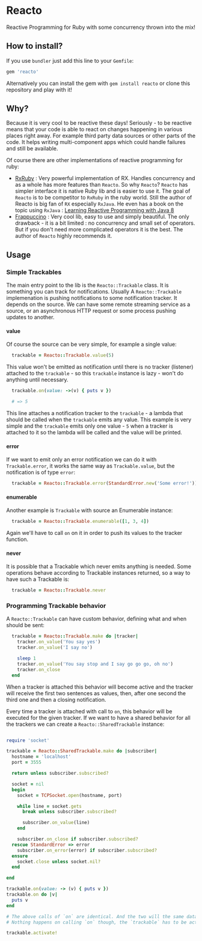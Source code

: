 # Reacto

Reactive Programming for Ruby with some concurrency thrown into the mix!

## How to install?

If you use `bundler` just add this line to your `Gemfile`:

```ruby
gem 'reacto'
```

Alternatively you can install the gem with `gem install reacto` or clone this
repository and play with it!

## Why?

Because it is very cool to be reactive these days!
Seriously - to be reactive means that your code is able to react on changes
happening in various places right away. For example third party data sources or
other parts of the code. It helps writing multi-component apps which could
handle failures and still be available.

Of course there are other implementations of reactive programming for ruby:

* [RxRuby](https://github.com/ReactiveX/RxRuby) : Very powerful implementation
  of RX. Handles concurrency and as a whole has more features than `Reacto`.
  So why `Reacto`? `Reacto` has simpler interface it is native Ruby lib and
  is easier to use it. The goal of `Reacto` is to be competitor to `RxRuby`
  in the ruby world.
  Still the author of Reacto is big fan of `RX` especially `RxJava`. He even has
  a book on the topic using `RxJava` :
  [Learning Reactive Programming with Java 8](https://www.packtpub.com/application-development/learning-reactive-programming-java-8)
* [Frappuccino](https://github.com/steveklabnik/frappuccino) : Very cool lib,
  easy to use and simply beautiful. The only drawback - it is a bit limited :
  no concurrency and small set of operators.
  But if you don't need more complicated operators it is the best.
  The author of `Reacto` highly recommends it.

## Usage

### Simple Trackables

The main entry point to the lib is the `Reacto::Trackable` class.
It is something you can track for notifications. Usually A `Reacto::Trackable`
implemenation is pushing notifications to some notification tracker.
It depends on the source. We can have some remote streaming service as a source,
or an asynchronous HTTP request or some process pushing updates to another.

#### value

Of course the source can be very simple, for example a single value:

```ruby
  trackable = Reacto::Trackable.value(5)
```

This value won't be emitted as notification until there is no tracker (listener)
attached to the `trackable` - so this `trackable` instance is lazy - won't do
anything until necessary.

```ruby
  trackable.on(value: ->(v) { puts v })

  # => 5
```

This line attaches a notification tracker to the `trackable` - a lambda that
should be called when the `trackable` emits any value. This example is very
simple and the `trackable` emits only one value - `5` when a tracker is attached
to it so the lambda will be called and the value will be printed.


#### error

If we want to emit only an error notification we can do it with `Trackable.error`,
it works the same way as `Trackable.value`, but the notification is of type
`error`:

```ruby
  trackable = Reacto::Trackable.error(StandardError.new('Some error!'))
```

#### enumerable

Another example is `Trackable` with source an Enumerable instance:

```ruby
  trackable = Reacto::Trackable.enumerable([1, 3, 4])
```

Again we'll have to call `on` on it in order to push its values to the tracker
function.

#### never

It is possible that a Trackable which never emits anything is needed. Some
operations behave according to Trackable instances returned, so a way to have
such a Trackable is:

```ruby
  trackable = Reacto::Trackable.never
```


### Programming Trackable behavior

A `Reacto::Trackable` can have custom behavior, defining what and when should
be sent:

```ruby
  trackable = Reacto::Trackable.make do |tracker|
    tracker.on_value('You say yes')
    tracker.on_value('I say no')

    sleep 1
    tracker.on_value('You say stop and I say go go go, oh no')
    tracker.on_close
  end
```

When a tracker is attached this behavior will become active and the tracker
will receive the first two sentences as values, then, after one second the third
one and then a closing notification.

Every time a tracker is attached with call to `on`, this behavior will be
executed for the given tracker. If we want to have a shared behavior for all
the trackers we can create a `Reacto::SharedTrackable` instance:

```ruby

require 'socket'

trackable = Reacto::SharedTrackable.make do |subscriber|
  hostname = 'localhost'
  port = 3555

  return unless subscriber.subscribed?

  socket = nil
  begin
    socket = TCPSocket.open(hostname, port)

    while line = socket.gets
      break unless subscriber.subscribed?

      subscriber.on_value(line)
    end

    subscriber.on_close if subscriber.subscribed?
  rescue StandardError => error
    subscriber.on_error(error) if subscriber.subscribed?
  ensure
    socket.close unless socket.nil?
  end

end

trackable.on(value: -> (v) { puts v })
trackable.on do |v|
  puts v
end

# The above calls of `on` are identical. And the two will the same data.
# Nothing happens on calling `on` though, the `trackable` has to be activated:

trackable.activate!

```
